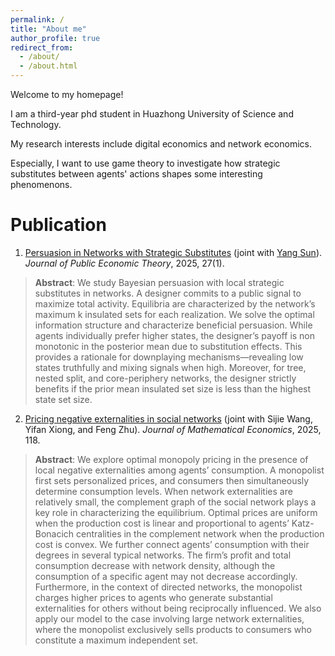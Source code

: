 ```yaml
---
permalink: /
title: "About me"
author_profile: true
redirect_from: 
  - /about/
  - /about.html
---
```

Welcome to my homepage!

I am a third-year phd student in Huazhong University of Science and Technology.

My research interests include digital economics and network economics.

Especially, I want to use game theory to investigate how strategic substitutes between agents' actions shapes some interesting phenomenons.


# Publication


1.  <u>Persuasion in Networks with Strategic Substitutes</u>  (joint with <a href="https://ecosunyang.weebly.com/">Yang Sun</a>). <em>Journal of Public Economic Theory</em>, 2025, 27(1).

<blockquote>
<strong>Abstract</strong>: We study Bayesian persuasion with local strategic substitutes in networks. A designer commits to a public signal to maximize total activity. Equilibria are characterized by the network’s maximum k insulated sets for each realization. We solve the optimal information structure and characterize beneficial persuasion. While agents individually prefer higher states, the designer’s payoff is non monotonic in the posterior mean due to substitution effects. This provides a rationale for downplaying mechanisms—revealing low states truthfully and mixing signals when high. Moreover, for tree, nested split, and core-periphery networks, the designer strictly benefits if the prior mean insulated set size is less than the highest state set size.
</blockquote>

2.  <u>Pricing negative externalities in social networks</u>  (joint with Sijie Wang, Yifan Xiong, and Feng Zhu). <em>Journal of Mathematical Economics</em>, 2025, 118.

<blockquote>
<strong>Abstract</strong>: We explore optimal monopoly pricing in the presence of local negative externalities among agents’ consumption. A monopolist first sets personalized prices, and consumers then simultaneously determine consumption levels. When network externalities are relatively small, the complement graph of the social network plays a key role in characterizing the equilibrium. Optimal prices are uniform when the production cost is linear and proportional to agents’ Katz-Bonacich centralities in the complement network when the production cost is convex. We further connect agents’ consumption with their degrees in several typical networks. The firm’s profit and total consumption decrease with network density, although the consumption of a specific agent may not decrease accordingly. Furthermore, in the context of directed networks, the monopolist charges higher prices to agents who generate substantial externalities for others without being reciprocally influenced. We also apply our model to the case involving large network externalities, where the monopolist exclusively sells products to consumers who constitute a maximum independent set.
</blockquote>


